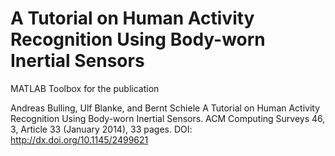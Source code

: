 A Tutorial on Human Activity Recognition Using Body-worn Inertial Sensors
====

MATLAB Toolbox for the publication

Andreas Bulling, Ulf Blanke, and Bernt Schiele
A Tutorial on Human Activity Recognition Using Body-worn Inertial Sensors.
ACM Computing Surveys 46, 3, Article 33 (January 2014), 33 pages.
DOI: http://dx.doi.org/10.1145/2499621
